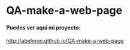 # QA-make-a-web-page

#### Puedes ver aquí mi proyecto:

http://abelmon.github.io/QA-make-a-web-page

